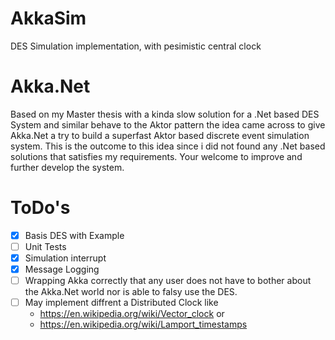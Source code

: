 # AkkaSim
DES Simulation implementation, with pesimistic central clock


# Akka.Net
Based on my Master thesis with a kinda slow solution for a .Net based DES System and similar behave to the Aktor pattern the idea came across to give Akka.Net a try to build a superfast Aktor based discrete event simulation system. This is the outcome to this idea since i did not found any .Net based solutions that satisfies my requirements. Your welcome to improve and further develop the system.

# ToDo's
- [x] Basis DES with Example
- [ ] Unit Tests
- [x] Simulation interrupt
- [x] Message Logging
- [ ] Wrapping Akka correctly that any user does not have to bother about the Akka.Net world nor is able to falsy use the DES.
- [ ] May implement diffrent a Distributed Clock like
  * https://en.wikipedia.org/wiki/Vector_clock or 
  * https://en.wikipedia.org/wiki/Lamport_timestamps
